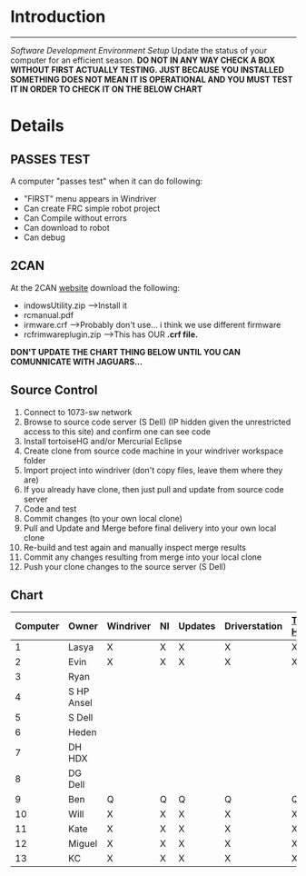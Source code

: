 # Introduction #

---

_Software Development Environment Setup_
Update the status of your computer for an efficient season.
**DO NOT IN ANY WAY CHECK A BOX WITHOUT FIRST ACTUALLY TESTING. JUST BECAUSE YOU INSTALLED SOMETHING DOES NOT MEAN IT IS OPERATIONAL AND YOU MUST TEST IT IN ORDER TO CHECK IT  ON THE BELOW CHART**


# Details #
## PASSES TEST ##
A computer "passes test" when it can do following:
  * "FIRST" menu appears in Windriver
  * Can create FRC simple robot project
  * Can Compile without errors
  * Can download to robot
  * Can debug

## 2CAN ##
At the 2CAN [website](http://crosstheroadelectronics.com/2CAN.htm) download the following:
  * indowsUtility.zip         -->Install it
  * rcmanual.pdf
  * irmware.crf               -->Probably don't use... i think we use different firmware
  * rcfrimwareplugin.zip      -->This has OUR **.crf file.**

**DON'T UPDATE THE CHART THING BELOW UNTIL YOU CAN COMUNNICATE WITH JAGUARS...**

## Source Control ##
  1. Connect to 1073-sw network
  1. Browse to source code server (S Dell) (IP hidden given the unrestricted access to this site) and confirm one can see code
  1. Install tortoiseHG and/or Mercurial Eclipse
  1. Create clone from source code machine in your windriver workspace folder
  1. Import project into windriver (don't copy files, leave them where they are)
  1. If you already have clone, then just pull and update from source code server
  1. Code and test
  1. Commit changes (to your own local clone)
  1. Pull and Update and Merge before final delivery into your own local clone
  1. Re-build and test again and manually inspect merge results
  1. Commit any changes resulting from merge into your local clone
  1. Push your clone changes to the source server (S Dell)


## Chart ##

| **Computer** | **Owner** | **Windriver** | **NI** | **Updates** | **Driverstation** | [Tortoise Hg](http://tortoisehg.bitbucket.org/download/index.html) | [Eclipse Hg](http://javaforge.com/project/HGE) | **PASSED TEST** | [2CAN Stuff](http://crosstheroadelectronics.com/2CAN.htm) | **Source Control** |
|:-------------|:----------|:--------------|:-------|:------------|:------------------|:-------------------------------------------------------------------|:-----------------------------------------------|:----------------|:----------------------------------------------------------|:-------------------|
| 1  | Lasya      | X | X | X | X | X |   |   |   |   |
| 2  | Evin       | X   | X | X | X | X | X | X |  X | X  |
| 3  | Ryan       |   |   |   |   |   |   |   |   | X |
| 4  | S HP Ansel |   |   |   |   |   |   |   | X |   |
| 5  | S Dell     |   |   |   |   |   |   |   |   | **SERVER**  |
| 6  | Heden      |   |   |   |   |   |   |   |   |  |
| 7  | DH HDX     |   |   |   |   |   |   |   |   |   |
| 8  | DG Dell    |   |   |   |   |   |   |   |   |   |
| 9  | Ben        | Q | Q | Q | Q | Q | Q | Q |  NO | Q |
| 10 | Will   | X | X | X | X | X |   |   |   |   |
| 11 | Kate       | X | X | X | X | X | X | X |   | X |
| 12 | Miguel     | X | X | X | X | X |   |   |   |   |
| 13 | KC         | X | X | X | X | X | X | X |   | X |